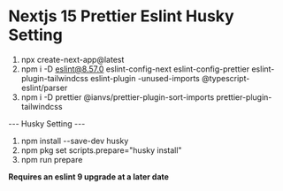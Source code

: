 # Nextjs 15 Prettier Eslint Husky Setting 

1. npx create-next-app@latest
2. npm i -D eslint@8.57.0 eslint-config-next eslint-config-prettier eslint-plugin-tailwindcss eslint-plugin
   -unused-imports @typescript-eslint/parser
3. npm i -D prettier @ianvs/prettier-plugin-sort-imports prettier-plugin-tailwindcss

--- Husky Setting ---

1. npm install --save-dev husky
2. npm pkg set scripts.prepare="husky install"
3. npm run prepare

**Requires an eslint 9 upgrade at a later date**
